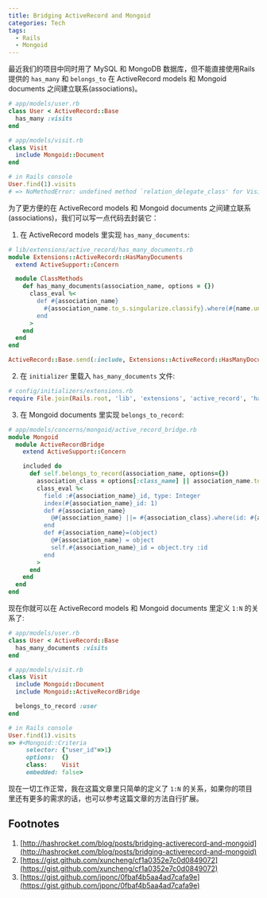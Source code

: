 ```yaml
---
title: Bridging ActiveRecord and Mongoid
categories: Tech
tags:
  - Rails
  - Mongoid
---
```


最近我们的项目中同时用了 MySQL 和 MongoDB 数据库，但不能直接使用Rails提供的 `has_many` 和 `belongs_to` 在 ActiveRecord models 和 Mongoid documents 之间建立联系(associations)。

``` ruby
# app/models/user.rb
class User < ActiveRecord::Base
  has_many :visits
end

# app/models/visit.rb
class Visit
  include Mongoid::Document
end

# in Rails console
User.find(1).visits
# => NoMethodError: undefined method `relation_delegate_class' for Visit:Class
```

<!-- more -->

为了更方便的在 ActiveRecord models 和 Mongoid documents 之间建立联系(associations)，我们可以写一点代码去封装它：

1. 在 ActiveRecord models 里实现 `has_many_documents`:

``` ruby
# lib/extensions/active_record/has_many_documents.rb
module Extensions::ActiveRecord::HasManyDocuments
  extend ActiveSupport::Concern

  module ClassMethods
    def has_many_documents(association_name, options = {})
      class_eval %<
        def #{association_name}
          #{association_name.to_s.singularize.classify}.where(#{name.underscore}_id: id)
        end
      >
    end
  end
end

ActiveRecord::Base.send(:include, Extensions::ActiveRecord::HasManyDocuments)
```

2. 在 `initializer` 里载入 `has_many_documents` 文件:

``` ruby
# config/initializers/extensions.rb
require File.join(Rails.root, 'lib', 'extensions', 'active_record', 'has_many_documents')
```

3. 在 Mongoid documents 里实现 `belongs_to_record`:

``` ruby
# app/models/concerns/mongoid/active_record_bridge.rb
module Mongoid
  module ActiveRecordBridge
    extend ActiveSupport::Concern

    included do
      def self.belongs_to_record(association_name, options={})
        association_class = options[:class_name] || association_name.to_s.singularize.classify
        class_eval %<
          field :#{association_name}_id, type: Integer
          index(#{association_name}_id: 1)
          def #{association_name}
            @#{association_name} ||= #{association_class}.where(id: #{association_name}_id).first if #{association_name}_id
          end
          def #{association_name}=(object)
            @#{association_name} = object
            self.#{association_name}_id = object.try :id
          end
        >
      end
    end
  end
end
```

现在你就可以在 ActiveRecord models 和 Mongoid documents 里定义 `1:N` 的关系了:

``` ruby
# app/models/user.rb
class User < ActiveRecord::Base
  has_many_documents :visits
end

# app/models/visit.rb
class Visit
  include Mongoid::Document
  include Mongoid::ActiveRecordBridge

  belongs_to_record :user
end

# in Rails console
User.find(1).visits
=> #<Mongoid::Criteria
     selector: {"user_id"=>1}
     options:  {}
     class:    Visit
     embedded: false>
```

现在一切工作正常，我在这篇文章里只简单的定义了 `1:N` 的关系，如果你的项目里还有更多的需求的话，也可以参考这篇文章的方法自行扩展。

## Footnotes
1. [http://hashrocket.com/blog/posts/bridging-activerecord-and-mongoid](http://hashrocket.com/blog/posts/bridging-activerecord-and-mongoid)
2. [https://gist.github.com/xuncheng/cf1a0352e7c0d0849072](https://gist.github.com/xuncheng/cf1a0352e7c0d0849072)
3. [https://gist.github.com/jponc/0fbaf4b5aa4ad7cafa9e](https://gist.github.com/jponc/0fbaf4b5aa4ad7cafa9e)
